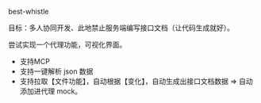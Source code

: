 best-whistle

目标：多人协同开发、此地禁止服务端编写接口文档（让代码生成就好）。

尝试实现一个代理功能，可视化界面。

* 支持MCP
* 支持一键解析 json 数据
* 支持拉取【文件功能】，自动根据【变化】，自动生成出接口文档数据 => 自动添加进代理 mock。
